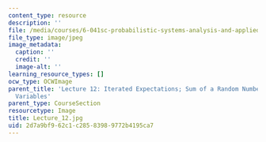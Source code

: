 ```yaml
---
content_type: resource
description: ''
file: /media/courses/6-041sc-probabilistic-systems-analysis-and-applied-probability-fall-2013/2d7a9bf962c1c28583989772b4195ca7_Lecture_12.jpg
file_type: image/jpeg
image_metadata:
  caption: ''
  credit: ''
  image-alt: ''
learning_resource_types: []
ocw_type: OCWImage
parent_title: 'Lecture 12: Iterated Expectations; Sum of a Random Number of Random
  Variables'
parent_type: CourseSection
resourcetype: Image
title: Lecture_12.jpg
uid: 2d7a9bf9-62c1-c285-8398-9772b4195ca7
---
```

